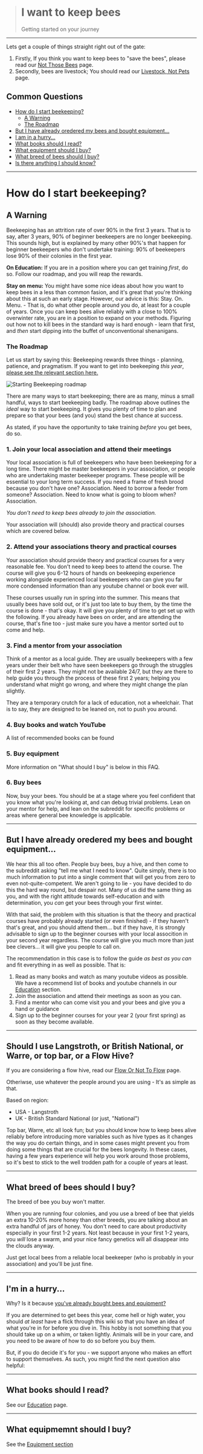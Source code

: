 > # I want to keep bees
>
> Getting started on your journey

---

Lets get a couple of things straight right out of the gate: 
1. Firstly, If you think you want to keep bees to "save the bees", please read our [Not Those Bees](/faqs/non_beekeeper/not_those_bees) page. 
1. Secondly, bees are livestock; You should read our [Livestock, Not Pets](/faqs/non_beekeeper/livestock_not_pets) page.

## Common Questions

* [How do I start beekeeping?](#how-do-i-start-beekeeping)
    * [A Warning](#a-warning)
    * [The Roadmap](#the-roadmap)
* [But I have already oredered my bees and bought equipment...](#but-i-have-already-oredered-my-bees-and-bought-equipment)
* [I am in a hurry...](#im-in-a-hurry)
* [What books should I read?](#what-books-should-i-read)
* [What equipment should I buy?](#what-equipmemnt-should-i-buy)
* [What breed of bees should I buy?](#what-breed-of-bees-should-i-buy)
* [Is there anything I should know?](#is-there-anything-i-should-know)

---

# How do I start beekeeping?

## A Warning

Beekeeping has an attrition rate of over 90% in the first 3 years. That is to say, after 3 years, 90% of beginner beekeepers are no longer beekeeping. This sounds high, but is explained by many other 90%'s that happen for beginner beekeepers who don't undertake training: 90% of beekeepers lose 90% of their colonies in the first year.

**On Education:** If you are in a position where you can get training *first*, do so. Follow our roadmap, and you will reap the rewards. 

**Stay on menu:** You might have some nice ideas about how you want to keep bees in a less than common fasion, and it's great that you're thinking about this at such an early stage. However, our advice is this: Stay. On. Menu. - That is, do what other people around you do, at least for a couple of years. Once you can keep bees alive reliably with a close to 100% overwinter rate, you are in a position to expand on your methods. Figuring out how not to kill bees in the standard way is hard enough - learn that first, and *then* start dipping into the buffet of unconventional shenanigans.

### The Roadmap

Let us start by saying this: Beekeeping rewards three things - planning, patience, and pragmatism. If you want to get into beekeeping *this year*, [please see the relevant section here.](#im-in-a-hurry)

![Starting Beekeeping roadmap](/images/roadmap_year_0_1.jpg)

There are many ways to start beekeeping; there are as many, minus a small handful, ways to start beekeeping badly. The roadmap above outlines the *ideal* way to start beekeeping. It gives you plenty of time to plan and prepare so that your bees (and you) stand the best chance at success.

As stated, if you have the opportunity to take training *before* you get bees, do so.

### 1. Join your local association and attend their meetings

Your local association is full of beekeepers who have been beekeeping for a long time. There might be master beekeepers in your association, or people who are undertaking master beekeeper programs. These people will be essential to your long term success. If you need a frame of fresh brood because you don't have one? Association. Need to borrow a feeder from someone? Association. Need to know what is going to bloom when? Association. 

*You don't need to keep bees already to join the association.*

Your association will (should) also provide theory and practical courses which are covered below.

### 2. Attend your associations theory and practical courses

Your association should provide theory and practical courses for a very reasonable fee. You don't need to keep bees to attend the course. The course will give you 6-12 hours of hands on beekeeping experience working alongside experienced local beekeepers who can give you far more condensed information than any youtube channel or book ever will. 

These courses usually run in spring into the summer. This means that usually bees have sold out, or it's just too late to buy them, by the time the course is done - that's okay. It will give you plenty of time to get set up with the following. If you already have bees on order, and are attending the course, that's fine too - just make sure you have a mentor sorted out to come and help.

### 3. Find a mentor from your association

Think of a mentor as a local guide. They are usually beekeepers with a few years under their belt who have seen beekeepers go through the struggles of their first 2 years. They might not be available 24/7, but they are there to help guide you through the process of these first 2 years; helping you understand what might go wrong, and where they might change the plan slightly.

They are a temporary crutch for a lack of education, not a wheelchair. That is to say, they are designed to be leaned on, not to push you around.

### 4. Buy books and watch YouTube

A list of recommended books can be found 

### 5. Buy equipment

More information on "What should I buy" is below in this FAQ. 

### 6. Buy bees

Now, buy your bees. You should be at a stage where you feel confident that you know what you're looking at, and can debug trivial problems. Lean on your mentor for help, and lean on the subreddit for specific problems or areas where general bee knowledge is applicable. 

---

## But I have already oredered my bees and bought equipment...

We hear this all too often. People buy bees, buy a hive, and then come to the subreddit asking "tell me what I need to know". Quite simply, there is too much information to put into a single comment that will get you from zero to even not-quite-competent. We aren't going to lie - you have decided to do this the hard way round, but despair not. Many of us did the same thing as you, and with the right attitude towards self-education and with determination, you *can* get your bees through your first winter. 

With that said, the problem with this situation is that the theory and practical courses have probably already started (or even finished) - if they haven't that's great, and you should attend them... but if they have, it is strongly advisable to sign up to the beginner courses with your local assocition in your second year regardless. The course will give you much more than just bee clevers... it will give you people to call on.

The recommendation in this case is to follow the guide *as best as you can* and fit everything in as well as possible. That is: 
1. Read as many books and watch as many youtube videos as possible. We have a recommend list of books and youtube channels in our [Education](/educational_material) section.
2. Join the association and attend their meetings as soon as you can.
3. Find a mentor who can come visit you and your bees and give you a hand or guidance
4. Sign up to the beginner courses for your year 2 (your first spring) as soon as they become available.

---

## Should I use Langstroth, or British National, or Warre, or top bar, or a Flow Hive?

If you are considering a flow hive, read our [Flow Or Not To Flow](/faqs/beekeeper/to_flow_or_not_to_flow) page.

Otheriwse, use whatever the people around you are using - It's as simple as that.

Based on region:
* USA - Langstroth
* UK - British Standard National (or just, "National")

Top bar, Warre, etc all look fun; but you should know how to keep bees alive reliably before introducing more variables such as hive types as it changes the way you do certain things, and in some cases might prevent you from doing some things that are crucial for the bees longevity. In these cases, having a few years experience will help you work around those problems, so it's best to stick to the well trodden path for a couple of years at least.

---
## What breed of bees should I buy?

The breed of bee you buy won't matter.

When you are running four colonies, and you use a breed of bee that yields an extra 10-20% more honey than other breeds, you are talking about an extra handful of jars of honey. You don't need to care about productivity especially in your first 1-2 years. Not least because in your first 1-2 years, you *will* lose a swarm, and your nice fancy genetics will all disappear into the clouds anyway.

Just get local bees from a reliable local beekeeper (who is probably in your association) and you'll be just fine. 

---
## I'm in a hurry...

Why? Is it because [you've already bought bees and equipment?](#but-i-have-already-oredered-my-bees-and-bought-equipment)

If you are determined to get bees this year, come hell or high water, you should *at least* have a flick through this wiki so that you have an idea of what you're in for before you dive in. This hobby is not something that you should take up on a whim, or taken lightly. Animals will be in your care, and you need to be aware of how to do so before you buy them.

But, if you do decide it's for you - we support anyone who makes an effort to support themselves. As such, you might find the next question also helpful:

---

## What books should I read?

See our [Education](/educational_material/index) page.

---

## What equipmemnt should I buy?

See the [Equipment section](/guides/equipment)

